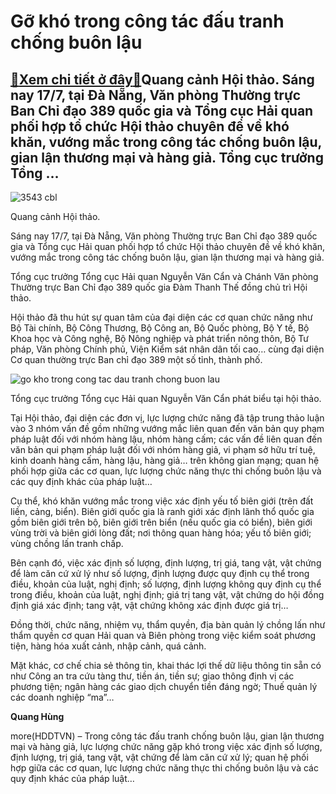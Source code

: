 Gỡ khó trong công tác đấu tranh chống buôn lậu
==============================================

[:gift:Xem chi tiết ở đây:gift:](https://hddtvn.com/go-kho-trong-cong-tac-dau-tranh-chong-buon-lau/)Quang cảnh Hội thảo. Sáng nay 17/7, tại Đà Nẵng, Văn phòng Thường trực Ban Chỉ đạo 389 quốc gia và Tổng cục Hải quan phối hợp tổ chức Hội thảo chuyên đề về khó khăn, vướng mắc trong công tác chống buôn lậu, gian lận thương mại và hàng giả. Tổng cục trưởng Tổng …
----------------------------------------------------------------------------------------------------------------------------------------------------------------------------------------------------------------------------------------------------------------------





![3543 cbl](https://haiquanonline.com.vn/stores/news_dataimages/hungdq/072020/17/15/in_article/3543_cbl.jpg?rt=20200720093310 "Quang cảnh Hội thảo.")


Quang cảnh Hội thảo.



Sáng nay 17/7, tại Đà Nẵng, Văn phòng Thường trực Ban Chỉ đạo 389 quốc gia và Tổng cục Hải quan phối hợp tổ chức Hội thảo chuyên đề về khó khăn, vướng mắc trong công tác chống buôn lậu, gian lận thương mại và hàng giả.


Tổng cục trưởng Tổng cục Hải quan Nguyễn Văn Cẩn và Chánh Văn phòng Thường trực Ban Chỉ đạo 389 quốc gia Đàm Thanh Thế đồng chủ trì Hội thảo.


Hội thảo đã thu hút sự quan tâm của đại diện các cơ quan chức năng như Bộ Tài chính, Bộ Công Thương, Bộ Công an, Bộ Quốc phòng, Bộ Y tế, Bộ Khoa học và Công nghệ, Bộ Nông nghiệp và phát triển nông thôn, Bộ Tư pháp, Văn phòng Chính phủ, Viện Kiểm sát nhân dân tối cao… cùng đại diện Cơ quan thường trực Ban chỉ đạo 389 một số tỉnh, thành phố.





![go kho trong cong tac dau tranh chong buon lau](https://haiquanonline.com.vn/stores/news_dataimages/hungnm/072020/20/09/in_article/3338_IMG_0633.jpg?rt=20200720093340 "Gỡ khó trong công tác đấu tranh chống buôn lậu")


Tổng cục trưởng Tổng cục Hải quan Nguyễn Văn Cẩn phát biểu tại hội thảo.



Tại Hội thảo, đại diện các đơn vị, lực lượng chức năng đã tập trung thảo luận vào 3 nhóm vấn đề gồm những vướng mắc liên quan đến văn bản quy phạm pháp luật đối với nhóm hàng lậu, nhóm hàng cấm; các vấn đề liên quan đến văn bản qui phạm pháp luật đối với nhóm hàng giả, vi phạm sở hữu trí tuệ, kinh doanh hàng cấm, hàng lậu, hàng giả… trên không gian mạng; quan hệ phối hợp giữa các cơ quan, lực lượng chức năng thực thi chống buôn lậu và các quy định khác của pháp luật…


Cụ thể, khó khăn vướng mắc trong việc xác định yếu tố biên giới (trên đất liền, cảng, biển). Biên giới quốc gia là ranh giới xác định lãnh thổ quốc gia gồm biên giới trên bộ, biên giới trên biển (nếu quốc gia có biển), biên giới vùng trời và biên giới lòng đất; nơi thông quan hàng hóa; yếu tố biên giới; vùng chồng lấn tranh chấp.


Bên cạnh đó, việc xác định số lượng, định lượng, trị giá, tang vật, vật chứng để làm căn cứ xử lý như số lượng, định lượng được quy định cụ thể trong điều, khoản của luật, nghị định; số lượng, định lượng không quy định cụ thể trong điều, khoản của luật, nghị định; giá trị tang vật, vật chứng do hội đồng định giá xác định; tang vật, vật chứng không xác định được giá trị…


Đồng thời, chức năng, nhiệm vụ, thẩm quyền, địa bàn quản lý chồng lấn như thẩm quyền cơ quan Hải quan và Biên phòng trong việc kiểm soát phương tiện, hàng hóa xuất cảnh, nhập cảnh, quá cảnh.


Mặt khác, cơ chế chia sẻ thông tin, khai thác lợi thế dữ liệu thông tin sẵn có như Công an tra cứu tàng thư, tiền án, tiền sự; giao thông định vị các phương tiện; ngân hàng các giao dịch chuyển tiền đáng ngờ; Thuế quản lý các doanh nghiệp “ma”…




**Quang Hùng**



more(HDDTVN) – Trong công tác đấu tranh chống buôn lậu, gian lận thương mại và hàng giả, lực lượng chức năng gặp khó trong việc xác định số lượng, định lượng, trị giá, tang vật, vật chứng để làm căn cứ xử lý; quan hệ phối hợp giữa các cơ quan, lực lượng chức năng thực thi chống buôn lậu và các quy định khác của pháp luật…

